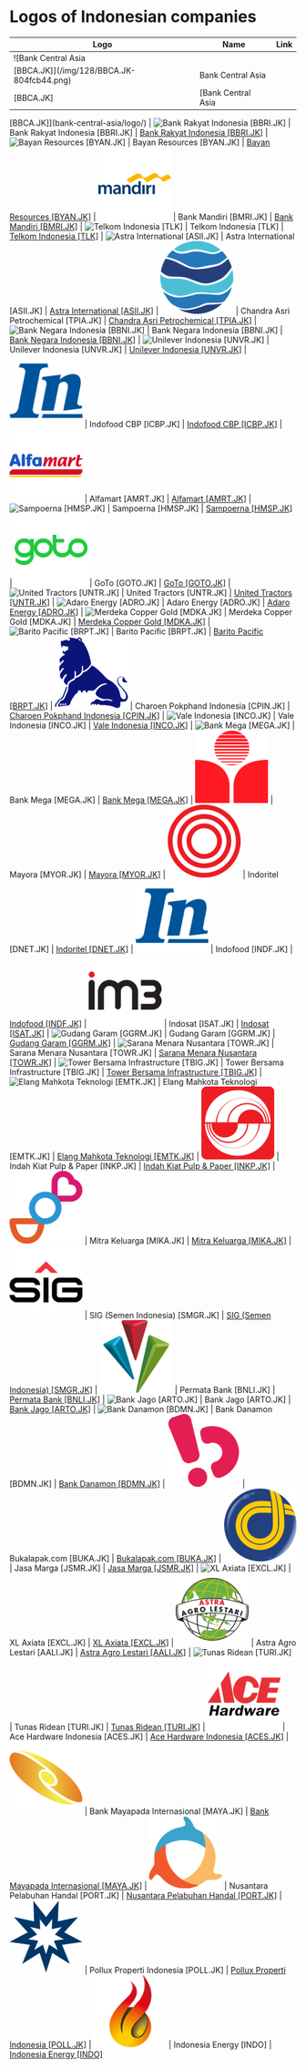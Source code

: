 # Logos of Indonesian companies

| Logo | Name  | Link |
| ---- | ----  | ---- |
| ![Bank Central Asia
 [BBCA.JK]](/img/128/BBCA.JK-804fcb44.png) | Bank Central Asia
 [BBCA.JK] | [Bank Central Asia
 [BBCA.JK]](bank-central-asia/logo/)
| ![Bank Rakyat Indonesia
 [BBRI.JK]](/img/128/BBRI.JK-2f207645.png) | Bank Rakyat Indonesia
 [BBRI.JK] | [Bank Rakyat Indonesia
 [BBRI.JK]](bank-rakyat-indonesia/logo/)
| ![Bayan Resources
 [BYAN.JK]](/img/128/BYAN.JK-c807bded.png) | Bayan Resources
 [BYAN.JK] | [Bayan Resources
 [BYAN.JK]](bayan-resources/logo/)
| ![Bank Mandiri [BMRI.JK]](/img/128/BMRI.JK-16577e4f.png) | Bank Mandiri [BMRI.JK] | [Bank Mandiri [BMRI.JK]](bank-mandiri/logo/)
| ![Telkom Indonesia [TLK]](/img/128/TLK-e39d2604.png) | Telkom Indonesia [TLK] | [Telkom Indonesia [TLK]](telkom-indonesia/logo/)
| ![Astra International
 [ASII.JK]](/img/128/ASII.JK-7030a934.png) | Astra International
 [ASII.JK] | [Astra International
 [ASII.JK]](astra-international/logo/)
| ![Chandra Asri Petrochemical [TPIA.JK]](/img/128/TPIA.JK-83360868.png) | Chandra Asri Petrochemical [TPIA.JK] | [Chandra Asri Petrochemical [TPIA.JK]](chandra-asri-petrochemical/logo/)
| ![Bank Negara Indonesia
 [BBNI.JK]](/img/128/BBNI.JK-8c2e09ee.png) | Bank Negara Indonesia
 [BBNI.JK] | [Bank Negara Indonesia
 [BBNI.JK]](bank-negara-indonesia/logo/)
| ![Unilever Indonesia [UNVR.JK]](/img/128/UNVR.JK-54a23259.png) | Unilever Indonesia [UNVR.JK] | [Unilever Indonesia [UNVR.JK]](unilever-indonesia/logo/)
| ![Indofood CBP [ICBP.JK]](/img/128/ICBP.JK-e601d993.png) | Indofood CBP [ICBP.JK] | [Indofood CBP [ICBP.JK]](indofood-cbp/logo/)
| ![Alfamart [AMRT.JK]](/img/128/AMRT.JK-e636bf7b.png) | Alfamart [AMRT.JK] | [Alfamart [AMRT.JK]](alfamart/logo/)
| ![Sampoerna
 [HMSP.JK]](/img/128/HMSP.JK-0ad936cf.png) | Sampoerna
 [HMSP.JK] | [Sampoerna
 [HMSP.JK]](sampoerna/logo/)
| ![GoTo [GOTO.JK]](/img/128/GOTO.JK-0bc88c12.png) | GoTo [GOTO.JK] | [GoTo [GOTO.JK]](goto/logo/)
| ![United Tractors
 [UNTR.JK]](/img/128/UNTR.JK-c264d258.png) | United Tractors
 [UNTR.JK] | [United Tractors
 [UNTR.JK]](united-tractors/logo/)
| ![Adaro Energy
 [ADRO.JK]](/img/128/ADRO.JK-86b47784.png) | Adaro Energy
 [ADRO.JK] | [Adaro Energy
 [ADRO.JK]](adaro-energy/logo/)
| ![Merdeka Copper Gold
 [MDKA.JK]](/img/128/MDKA.JK-cf35e0ab.png) | Merdeka Copper Gold
 [MDKA.JK] | [Merdeka Copper Gold
 [MDKA.JK]](merdeka-copper-gold/logo/)
| ![Barito Pacific
 [BRPT.JK]](/img/128/BRPT.JK-23513e66.png) | Barito Pacific
 [BRPT.JK] | [Barito Pacific
 [BRPT.JK]](barito-pacific/logo/)
| ![Charoen Pokphand Indonesia [CPIN.JK]](/img/128/CPIN.JK-d713918b.png) | Charoen Pokphand Indonesia [CPIN.JK] | [Charoen Pokphand Indonesia [CPIN.JK]](charoen-pokphand-indonesia/logo/)
| ![Vale Indonesia [INCO.JK]](/img/128/INCO.JK-6062b9ef.png) | Vale Indonesia [INCO.JK] | [Vale Indonesia [INCO.JK]](vale-indonesia/logo/)
| ![Bank Mega
 [MEGA.JK]](/img/128/MEGA.JK-30d45e20.png) | Bank Mega
 [MEGA.JK] | [Bank Mega
 [MEGA.JK]](bank-mega/logo/)
| ![Mayora [MYOR.JK]](/img/128/MYOR.JK-51d635d5.png) | Mayora [MYOR.JK] | [Mayora [MYOR.JK]](mayora/logo/)
| ![Indoritel [DNET.JK]](/img/128/DNET.JK-f97f2859.png) | Indoritel [DNET.JK] | [Indoritel [DNET.JK]](indoritel/logo/)
| ![Indofood [INDF.JK]](/img/128/INDF.JK-916be597.png) | Indofood [INDF.JK] | [Indofood [INDF.JK]](indofood/logo/)
| ![Indosat [ISAT.JK]](/img/128/ISAT.JK-0f2521ec.png) | Indosat [ISAT.JK] | [Indosat [ISAT.JK]](indosat/logo/)
| ![Gudang Garam
 [GGRM.JK]](/img/128/GGRM.JK-df5fe613.png) | Gudang Garam
 [GGRM.JK] | [Gudang Garam
 [GGRM.JK]](gudang-garam/logo/)
| ![Sarana Menara Nusantara
 [TOWR.JK]](/img/128/TOWR.JK-ba7e7d51.png) | Sarana Menara Nusantara
 [TOWR.JK] | [Sarana Menara Nusantara
 [TOWR.JK]](sarana-menara-nusantara/logo/)
| ![Tower Bersama Infrastructure
 [TBIG.JK]](/img/128/TBIG.JK-3fea06e5.png) | Tower Bersama Infrastructure
 [TBIG.JK] | [Tower Bersama Infrastructure
 [TBIG.JK]](tower-bersama-infrastructure/logo/)
| ![Elang Mahkota Teknologi
 [EMTK.JK]](/img/128/EMTK.JK-e3246c81.png) | Elang Mahkota Teknologi
 [EMTK.JK] | [Elang Mahkota Teknologi
 [EMTK.JK]](elang-mahkota-teknologi/logo/)
| ![Indah Kiat Pulp & Paper [INKP.JK]](/img/128/INKP.JK-3813bfb3.png) | Indah Kiat Pulp & Paper [INKP.JK] | [Indah Kiat Pulp & Paper [INKP.JK]](indah-kiat-pulp-paper/logo/)
| ![Mitra Keluarga [MIKA.JK]](/img/128/MIKA.JK-16e35220.png) | Mitra Keluarga [MIKA.JK] | [Mitra Keluarga [MIKA.JK]](mitra-keluarga/logo/)
| ![SIG (Semen Indonesia) [SMGR.JK]](/img/128/SMGR.JK-b23efbee.png) | SIG (Semen Indonesia) [SMGR.JK] | [SIG (Semen Indonesia) [SMGR.JK]](semen-indonesia/logo/)
| ![Permata Bank [BNLI.JK]](/img/128/BNLI.JK-e115f885.png) | Permata Bank [BNLI.JK] | [Permata Bank [BNLI.JK]](permata-bank/logo/)
| ![Bank Jago
 [ARTO.JK]](/img/128/ARTO.JK-5cbcff39.png) | Bank Jago
 [ARTO.JK] | [Bank Jago
 [ARTO.JK]](bank-jago/logo/)
| ![Bank Danamon
 [BDMN.JK]](/img/128/BDMN.JK-21096af3.png) | Bank Danamon
 [BDMN.JK] | [Bank Danamon
 [BDMN.JK]](bank-danamon/logo/)
| ![Bukalapak.com [BUKA.JK]](/img/128/BUKA.JK-5755bfbc.png) | Bukalapak.com [BUKA.JK] | [Bukalapak.com [BUKA.JK]](bukalapak/logo/)
| ![Jasa Marga [JSMR.JK]](/img/128/JSMR.JK-906590af.png) | Jasa Marga [JSMR.JK] | [Jasa Marga [JSMR.JK]](jasa-marga/logo/)
| ![XL Axiata
 [EXCL.JK]](/img/128/EXCL.JK-5dd38940.png) | XL Axiata
 [EXCL.JK] | [XL Axiata
 [EXCL.JK]](xl-axiata/logo/)
| ![Astra Agro Lestari [AALI.JK]](/img/128/AALI.JK-77ed80d0.png) | Astra Agro Lestari [AALI.JK] | [Astra Agro Lestari [AALI.JK]](astra-agro-lestari/logo/)
| ![Tunas Ridean [TURI.JK]](/img/128/TURI.JK-0ea39f0f.png) | Tunas Ridean [TURI.JK] | [Tunas Ridean [TURI.JK]](tunas-group/logo/)
| ![Ace Hardware Indonesia [ACES.JK]](/img/128/ACES.JK-f4d921e2.png) | Ace Hardware Indonesia [ACES.JK] | [Ace Hardware Indonesia [ACES.JK]](ace-hardware-indonesia/logo/)
| ![Bank Mayapada Internasional [MAYA.JK]](/img/128/MAYA.JK-87a2f1b2.png) | Bank Mayapada Internasional [MAYA.JK] | [Bank Mayapada Internasional [MAYA.JK]](bank-mayapada-internasional/logo/)
| ![Nusantara Pelabuhan Handal [PORT.JK]](/img/128/PORT.JK-e3cdfc94.png) | Nusantara Pelabuhan Handal [PORT.JK] | [Nusantara Pelabuhan Handal [PORT.JK]](nusantara-pelabuhan-handal/logo/)
| ![Pollux Properti Indonesia [POLL.JK]](/img/128/POLL.JK-c6714c10.png) | Pollux Properti Indonesia [POLL.JK] | [Pollux Properti Indonesia [POLL.JK]](pollux-properti-idonesia/logo/)
| ![Indonesia Energy [INDO]](/img/128/INDO-27e84e8a.png) | Indonesia Energy [INDO] | [Indonesia Energy [INDO]](indonesia-energy/logo/)
